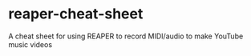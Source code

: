 # reaper-cheat-sheet
A cheat sheet for using REAPER to record MIDI/audio to make YouTube music videos
